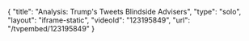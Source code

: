 {
    "title": "Analysis: Trump's Tweets Blindside Advisers",
    "type": "solo",
    "layout": "iframe-static",
    "videoId": "123195849",
    "url": "\/tvpembed\/123195849"
}